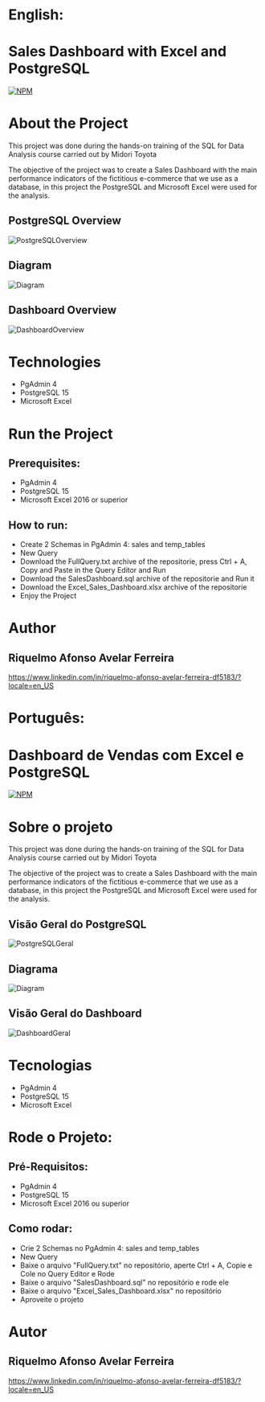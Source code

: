 # English:
# Sales Dashboard with Excel and PostgreSQL
[![NPM](https://img.shields.io/npm/l/react)](https://github.com/RiquelmoFerreira/Excel_PostgreSQL_Sales_Dashboard/blob/main/LICENSE)

# About the Project

This project was done during the hands-on training of the SQL for Data Analysis course carried out by Midori Toyota

The objective of the project was to create a Sales Dashboard with the main performance indicators of the fictitious e-commerce that we use as a database, in this project the PostgreSQL and Microsoft Excel were used for the analysis.

## PostgreSQL Overview
![PostgreSQLOverview](https://github.com/RiquelmoFerreira/Excel_PostgreSQL_Sales_Dashboard/blob/main/Imagem.png)

## Diagram
![Diagram](https://github.com/RiquelmoFerreira/Excel_PostgreSQL_Customer_Profile/blob/main/Diagram.PNG)

## Dashboard Overview
![DashboardOverview](https://github.com/RiquelmoFerreira/Excel_PostgreSQL_Sales_Dashboard/blob/main/Imagem2.png)

# Technologies

- PgAdmin 4
- PostgreSQL 15
- Microsoft Excel

# Run the Project
## Prerequisites:
- PgAdmin 4
- PostgreSQL 15
- Microsoft Excel 2016 or superior

## How to run:
- Create 2 Schemas in PgAdmin 4: sales and temp_tables
- New Query
- Download the FullQuery.txt archive of the repositorie, press Ctrl + A, Copy and Paste in the Query Editor and Run
- Download the SalesDashboard.sql archive of the repositorie and Run it
- Download the Excel_Sales_Dashboard.xlsx archive of the repositorie
- Enjoy the Project


# Author
## Riquelmo Afonso Avelar Ferreira

https://www.linkedin.com/in/riquelmo-afonso-avelar-ferreira-df5183/?locale=en_US
#
# Português:
# Dashboard de Vendas com Excel e PostgreSQL
[![NPM](https://img.shields.io/npm/l/react)](https://github.com/RiquelmoFerreira/Excel_PostgreSQL_Sales_Dashboard/blob/main/LICENSE)

# Sobre o projeto

This project was done during the hands-on training of the SQL for Data Analysis course carried out by Midori Toyota

The objective of the project was to create a Sales Dashboard with the main performance indicators of the fictitious e-commerce that we use as a database, in this project the PostgreSQL and Microsoft Excel were used for the analysis.

## Visão Geral do PostgreSQL
![PostgreSQLGeral](https://github.com/RiquelmoFerreira/Excel_PostgreSQL_Sales_Dashboard/blob/main/Imagem.png)

## Diagrama
![Diagram](https://github.com/RiquelmoFerreira/Excel_PostgreSQL_Customer_Profile/blob/main/Diagram.PNG)

## Visão Geral do Dashboard
![DashboardGeral](https://github.com/RiquelmoFerreira/Excel_PostgreSQL_Sales_Dashboard/blob/main/Imagem2.png)

# Tecnologias
- PgAdmin 4
- PostgreSQL 15
- Microsoft Excel

# Rode o Projeto:
## Pré-Requisitos:
- PgAdmin 4
- PostgreSQL 15
- Microsoft Excel 2016 ou superior

## Como rodar:
- Crie 2 Schemas no PgAdmin 4: sales and temp_tables
- New Query
- Baixe o arquivo "FullQuery.txt" no repositório, aperte Ctrl + A, Copie e Cole no Query Editor e Rode
- Baixe o arquivo "SalesDashboard.sql" no repositório e rode ele
- Baixe o arquivo "Excel_Sales_Dashboard.xlsx" no repositório
- Aproveite o projeto


# Autor
## Riquelmo Afonso Avelar Ferreira

https://www.linkedin.com/in/riquelmo-afonso-avelar-ferreira-df5183/?locale=en_US


 

